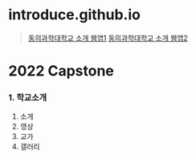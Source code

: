 # introduce.github.io
> [동의과학대학교 소개 웹앱1](https://startling-crumble-6489f8.netlify.app/)
> [동의과학대학교 소개 웹앱2](https://hosong2.github.io/introduce.github.io/)

# 2022 Capstone
### 1. 학교소개
  1. 소개
  2. 영상
  3. 교가
  4. 갤러리
  
